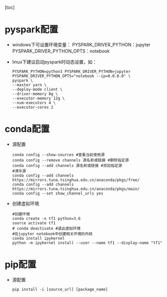 \[toc]

# pyspark配置

*   windows下可设置环境变量：
    PYSPARK\_DRIVER\_PYTHON：jupyter
    PYSPARK\_DRIVER\_PYTHON\_OPTS：notebook

*   linux下建议启动pyspark时动态设置，如：
    ```shell
    PYSPARK_PYTHON=python3 PYSPARK_DRIVER_PYTHON=jupyter PYSPARK_DRIVER_PYTHON_OPTS="notebook --ip=0.0.0.0" \
    pyspark \
    --master yarn \
    --deploy-mode client \
    --driver-memory 8g \
    --executor-memory 12g \
    --num-executors 4 \
    --executor-cores 2
    ```

# conda配置

*   源配置
    ```shell
    conda config --show-sources #查看当前使用源
    conda config --remove channels 源名称或链接 #删除指定源
    conda config --add channels 源名称或链接 #添加指定源
    #清华源
    conda config --add channels https://mirrors.tuna.tsinghua.edu.cn/anaconda/pkgs/free/
    conda config --add channels https://mirrors.tuna.tsinghua.edu.cn/anaconda/pkgs/main/
    conda config --set show_channel_urls yes

    ```

*   创建虚拟环境
    ```shell
    #创建环境
    conda create -n tf1 python=3.6
    source activate tf1
    # conda deactivate #退出虚拟环境
    #在jupyter notebook中创建相关环境的内核
    conda install ipykernel
    python -m ipykernel install --user --name tf1 --display-name "tf1"
    ```

# pip配置

*   源配置
    ```shell
    pip install -i [source_url] [package_name]

    ```

